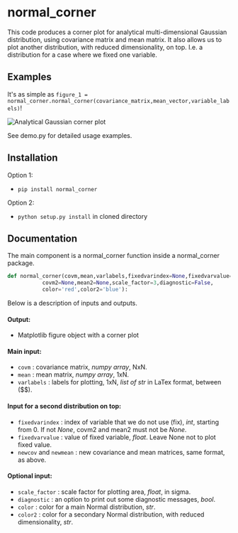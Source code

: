 # normal_corner

This code produces a corner plot for analytical multi-dimensional Gaussian distribution, using covariance matrix and mean matrix. It also allows us to plot another distribution, with reduced dimensionality, on top. I.e. a distribution for a case where we fixed one variable.

## Examples

It's as simple as `figure_1 = normal_corner.normal_corner(covariance_matrix,mean_vector,variable_labels)`!

![Analytical Gaussian corner plot](https://github.com/bvgoncharov/normal_corner/blob/master/example_1.png "Analytical Gaussian corner plot")

See demo.py for detailed usage examples.

## Installation

Option 1:
 - `pip install normal_corner`

Option 2:
 - `python setup.py install` in cloned directory

## Documentation

The main component is a normal\_corner function inside a normal\_corner package.

```python
def normal_corner(covm,mean,varlabels,fixedvarindex=None,fixedvarvalue=None,
           covm2=None,mean2=None,scale_factor=3,diagnostic=False,
           color='red',color2='blue'):
```

Below is a description of inputs and outputs.

#### Output:
 - Matplotlib figure object with a corner plot

#### Main input:
 - `covm` : covariance matrix, _numpy array_, NxN.
 - `mean` : mean matrix, _numpy array_, 1xN.
 - `varlabels` : labels for plotting, 1xN, _list of str_ in LaTex format, between ($$).

#### Input for a second distribution on top:
 - `fixedvarindex` : index of variable that we do not use (fix), _int_, starting from 0. If not _None_, covm2 and mean2 must not be _None_.
 - `fixedvarvalue` : value of fixed variable, _float_. Leave None not to plot fixed value.
 - `newcov` and `newmean` : new covariance and mean matrices, same format, as above.

#### Optional input:
 - `scale_factor` : scale factor for plotting area, _float_, in sigma.
 - `diagnostic` : an option to print out some diagnostic messages, _bool_.
 - `color` : color for a main Normal distribution, _str_.
 - `color2` : color for a secondary Normal distribution, with reduced dimensionality, _str_.

